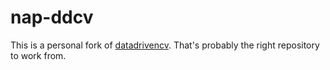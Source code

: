 
# nap-ddcv

This is a personal fork of [datadrivencv](https://github.com/nstrayer/datadrivencv). That's probably the right repository to work from.

